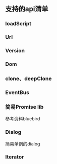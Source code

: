 ## 支持的api清单

### loadScript

### Url

### Version

### Dom

### clone、deepClone

### EventBus

### 简易Promise lib
参考资料bluebird

### Dialog
简易单例的dialog

### Iterator
